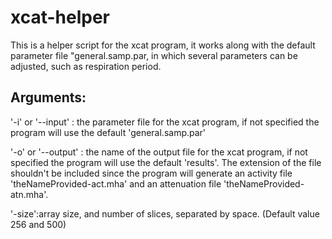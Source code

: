 # xcat-helper
This is a helper script for the xcat program, it works along with the default parameter file "general.samp.par, in which several parameters can be adjusted, such as respiration period.


## Arguments:
'-i' or '--input' : the parameter file for the xcat program, if not specified the program will use the default 'general.samp.par'

'-o' or '--output' : the name of the output file for the xcat program, if not specified the program will use the default 'results'. The extension of the file shouldn't be included since the program will generate an activity file 'theNameProvided-act.mha' and an attenuation file 'theNameProvided-atn.mha'.

'-size':array size, and number of slices, separated by space. (Default value 256 and 500)
